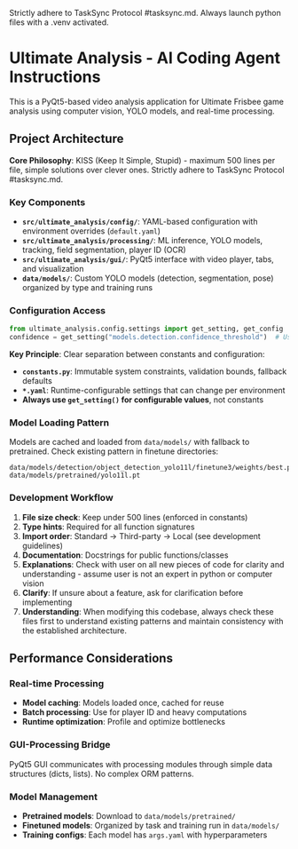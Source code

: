 Strictly adhere to TaskSync Protocol #tasksync.md.
Always launch python files with a .venv activated.

# Ultimate Analysis - AI Coding Agent Instructions

This is a PyQt5-based video analysis application for Ultimate Frisbee game analysis using computer vision, YOLO models, and real-time processing.

## Project Architecture

**Core Philosophy**: KISS (Keep It Simple, Stupid) - maximum 500 lines per file, simple solutions over clever ones. Strictly adhere to TaskSync Protocol #tasksync.md.

### Key Components
- **`src/ultimate_analysis/config/`**: YAML-based configuration with environment overrides (`default.yaml`)
- **`src/ultimate_analysis/processing/`**: ML inference, YOLO models, tracking, field segmentation, player ID (OCR)
- **`src/ultimate_analysis/gui/`**: PyQt5 interface with video player, tabs, and visualization
- **`data/models/`**: Custom YOLO models (detection, segmentation, pose) organized by type and training runs

### Configuration Access
```python
from ultimate_analysis.config.settings import get_setting, get_config
confidence = get_setting("models.detection.confidence_threshold")  # Use dot notation
```

**Key Principle**: Clear separation between constants and configuration:
- **`constants.py`**: Immutable system constraints, validation bounds, fallback defaults
- **`*.yaml`**: Runtime-configurable settings that can change per environment
- **Always use `get_setting()` for configurable values**, not constants

### Model Loading Pattern
Models are cached and loaded from `data/models/` with fallback to pretrained. Check existing pattern in finetune directories:
```
data/models/detection/object_detection_yolo11l/finetune3/weights/best.pt
data/models/pretrained/yolo11l.pt
```

### Development Workflow
1. **File size check**: Keep under 500 lines (enforced in constants)
2. **Type hints**: Required for all function signatures
3. **Import order**: Standard → Third-party → Local (see development guidelines)
4. **Documentation**: Docstrings for public functions/classes
5. **Explanations**: Check with user on all new pieces of code for clarity and understanding - assume user is not an expert in python or computer vision
6. **Clarify**: If unsure about a feature, ask for clarification before implementing
7. **Understanding**: When modifying this codebase, always check these files first to understand existing patterns and maintain consistency with the established architecture.

## Performance Considerations

### Real-time Processing
- **Model caching**: Models loaded once, cached for reuse
- **Batch processing**: Use for player ID and heavy computations
- **Runtime optimization**: Profile and optimize bottlenecks

### GUI-Processing Bridge
PyQt5 GUI communicates with processing modules through simple data structures (dicts, lists). No complex ORM patterns.

### Model Management
- **Pretrained models**: Download to `data/models/pretrained/`
- **Finetuned models**: Organized by task and training run in `data/models/`
- **Training configs**: Each model has `args.yaml` with hyperparameters

